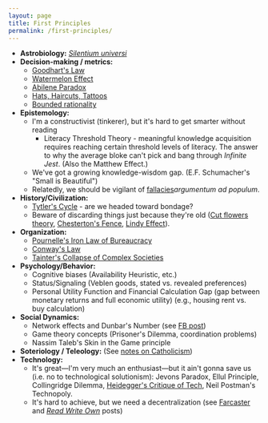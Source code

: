 ```yaml
---
layout: page
title: First Principles
permalink: /first-principles/
---
```

- **Astrobiology:** [*Silentium universi*](https://en.wikipedia.org/wiki/Fermi_paradox)
- **Decision-making / metrics:**
	- [Goodhart's Law](https://gordonbrander.com/pattern/goodharts-law/)
	- [Watermelon Effect](https://www.happysignals.com/blog/watermelon-effect)
	- [Abilene Paradox](https://en.wikipedia.org/wiki/Abilene_paradox)
	- [Hats, Haircuts, Tattoos](https://x.com/JamesClear/status/1753816430422683712)
	- [Bounded rationality](https://plato.stanford.edu/entries/bounded-rationality/)
- **Epistemology:**
	- I'm a constructivist (tinkerer), but it's hard to get smarter without reading 
		- Literacy Threshold Theory - meaningful knowledge acquisition requires reaching certain threshold levels of literacy. The answer to why the average bloke can't pick and bang through *Infinite Jest*. (Also the Matthew Effect.)
	- We've got a growing knowledge-wisdom gap. (E.F. Schumacher's "Small is Beautiful")
	- Relatedly, we should be vigilant of [fallacies](https://en.wikipedia.org/wiki/List_of_fallacies)*argumentum ad populum*.
- **History/Civilization:**
	- [Tytler's Cycle](https://thinkingwest.com/2022/11/16/tytlers-cycle-of-civilizations/) - are we headed toward bondage?
	- Beware of discarding things just because they're old ([Cut flowers theory](/cut-flowers.html), [Chesterton's Fence](https://fs.blog/chestertons-fence/), [Lindy Effect](https://en.wikipedia.org/wiki/Lindy_effect)).
- **Organization:**
	- [Pournelle's Iron Law of Bureaucracy](https://gordonbrander.com/pattern/pournelles-iron-law-of-bureaucracy/)
	- [Conway's Law](https://www.atlassian.com/blog/teamwork/what-is-conways-law-acmi)
	- [Tainter's Collapse of Complex Societies](https://philosophicaldisquisitions.blogspot.com/2019/02/the-collapse-of-complex-societies_1.html)
- **Psychology/Behavior:** 
	- Cognitive biases (Availability Heuristic, etc.)
	- Status/Signaling (Veblen goods, stated vs. revealed preferences)
	- Personal Utility Function and Financial Calculation Gap (gap between monetary returns and full economic utility) (e.g., housing rent vs. buy calculation)
- **Social Dynamics:** 
	- Network effects and Dunbar's Number (see [FB post](/fb))
	- Game theory concepts (Prisoner's Dilemma, coordination problems)
	- Nassim Taleb's Skin in the Game principle
- **Soteriology / Teleology:** (See [notes on Catholicism](/catholic))
- **Technology:**
	- It's great—I'm very much an enthusiast—but it ain't gonna save us (i.e. no to technological solutionism): Jevons Paradox, Ellul Principle, Collingridge Dilemma, [Heidegger's Critique of Tech](https://www.thenewatlantis.com/publications/understanding-heidegger-on-technology), Neil Postman's Technopoly.
	- It's hard to achieve, but we need a decentralization (see [Farcaster](/farcaster.html) and [*Read Write Own*](/books/read-write-own/) posts)